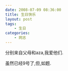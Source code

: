 ```yaml
---
date: 2008-07-09 08:36:00
title: 生日快乐
layout: post
tags:
    - 生日
categories:
    - 网志
---
```

分别来自父母和aza,我爱他们.

虽然已经9号了,但,如题.
